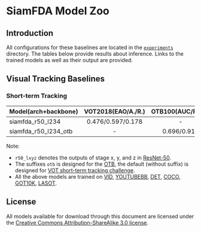 # SiamFDA Model Zoo

## Introduction

All configurations for these baselines are located in the [`experiments`](experiments) directory. The tables below provide results about inference. Links to the trained models as well as their output are provided. 

## Visual Tracking Baselines

### Short-term Tracking

| Model(arch+backbone) | VOT2018(EAO/A./R.) | OTB100(AUC/Prec.) | URL                                                          |
| -------------------- | :----------------: | :---------------: | ------------------------------------------------------------ |
| siamfda_r50_l234     | 0.476/0.597/0.178  |         -         | [model](https://drive.google.com/file/d/1YpgOm0AD1xNhDxZa_5FNpxZYK7mrV6to/view?usp=sharing) |
| siamfda_r50_l234_otb |         -          |    0.696/0.910    | [model](https://drive.google.com/file/d/1YpgOm0AD1xNhDxZa_5FNpxZYK7mrV6to/view?usp=sharing) |

Note:

-  `r50_lxyz` denotes the outputs of stage x, y, and z in [ResNet-50](https://arxiv.org/abs/1512.03385).
- The suffixes `otb` is designed for the [OTB](http://cvlab.hanyang.ac.kr/tracker_benchmark/benchmark.html), the default (without suffix) is designed for [VOT short-term tracking challenge](http://www.votchallenge.net/index.html).
- All the above models are trained on [VID](http://image-net.org/challenges/LSVRC/2017/), [YOUTUBEBB](https://research.google.com/youtube-bb/), [DET](http://image-net.org/challenges/LSVRC/2017/), [COCO](http://cocodataset.org), [GOT10K](http://got-10k.aitestunion.com/), [LASOT](https://cis.temple.edu/lasot/). 




## License

All models available for download through this document are licensed under the [Creative Commons Attribution-ShareAlike 3.0 license](https://creativecommons.org/licenses/by-sa/3.0/).
